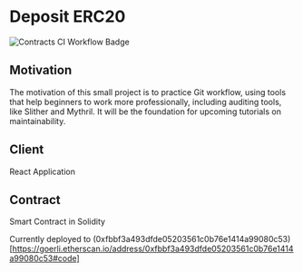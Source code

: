 # Deposit ERC20 

![Contracts CI Workflow Badge](https://github.com/yvesbou/deposit_erc20/actions/workflows/contracts-ci.yml/badge.svg)

## Motivation
The motivation of this small project is to practice Git workflow, using tools that help beginners to work more professionally, including auditing tools, like Slither and Mythril. It will be the foundation for upcoming tutorials on maintainability.
## Client
React Application
## Contract
Smart Contract in Solidity

Currently deployed to (0xfbbf3a493dfde05203561c0b76e1414a99080c53)[https://goerli.etherscan.io/address/0xfbbf3a493dfde05203561c0b76e1414a99080c53#code]
